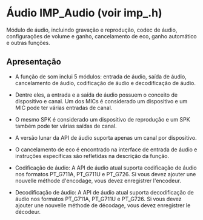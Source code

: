 # Áudio IMP_Audio (voir imp_.h)

Módulo de áudio, incluindo gravação e reprodução, codec de áudio, configurações de volume e ganho, cancelamento de eco, ganho automático e outras funções.

## Apresentação
* A função de som inclui 5 módulos: entrada de áudio, saída de áudio, cancelamento de áudio, codificação de áudio e decodificação de áudio.


 * Dentre eles, a entrada e a saída de áudio possuem o conceito de dispositivo e canal. Um dos MICs é considerado um dispositivo e um MIC pode ter várias entradas de canal.


 * O mesmo SPK é considerado um dispositivo de reprodução e um SPK também pode ter várias saídas de canal.


 * A versão lunar da API de áudio suporta apenas um canal por dispositivo.


 * O cancelamento de eco é encontrado na interface de entrada de áudio e instruções específicas são refletidas na descrição da função.


 * Codificação de áudio: A API de áudio atual suporta codificação de áudio nos formatos PT_G711A, PT_G711U e PT_G726. Si vous devez ajouter une nouvelle méthode d'encodage, vous devez enregistrer l'encodeur.
   

   

 * Decodificação de áudio: A API de áudio atual suporta decodificação de áudio nos formatos PT_G711A, PT_G711U e PT_G726. Si vous devez ajouter une nouvelle méthode de décodage, vous devez enregistrer le décodeur.
   

   


